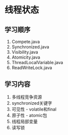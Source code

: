 # 线程状态
## 学习顺序
1. Compete.java
2. Synchronized.java
3. Visibility.java
4. Atomicity.java
5. ThreadLocalVariable.java
6. ReadWriteLock.java
## 学习内容
1. 多线程竞争资源
2. synchronized关键字
3. 可见性 - volatile和final
4. 原子性 - atomic包
5. 线程局部变量
6. 读写锁
